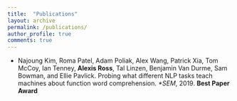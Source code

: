 ```yaml
---
title:  "Publications"
layout: archive 
permalink: /publications/
author_profile: true
comments: true
---
```


<ul>
<li>Najoung Kim, Roma Patel, Adam Poliak, Alex Wang, Patrick Xia, Tom McCoy, Ian Tenney, <strong>Alexis Ross</strong>, Tal Linzen, Benjamin Van Durme, Sam Bowman, and Ellie Pavlick. Probing what different NLP tasks teach machines about function word comprehension. <i>*SEM</i>, 2019. <strong>Best Paper Award</strong></li>
</ul>

